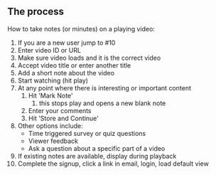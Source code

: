 ## The process

How to take notes (or minutes) on a playing video:

1. If you are a new user jump to #10
1. Enter video ID or URL
1. Make sure video loads and it is the correct video
1. Accept video title or enter another title
1. Add a short note about the video
1. Start watching (hit play)
1. At any point where there is interesting or important content
    1. Hit 'Mark Note'
        1. this stops play and opens a new blank note
    1. Enter your comments
    1. Hit 'Store and Continue'
1. Other options include:
    * Time triggered survey or quiz questions
    * Viewer feedback
    * Ask a question about a specific part of a video
1. If existing notes are available, display during playback
1. Complete the signup, click a link in email, login, load default view
